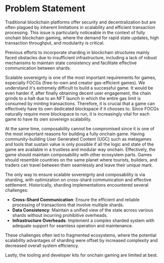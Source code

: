# Problem Statement

Traditional blockchain platforms offer security and decentralization but are often plagued by inherent limitations in scalability and efficient transaction processing. This issue is particularly noticeable in the context of fully onchain blockchain gaming, where the demand for rapid state updates, high transaction throughput, and modularity is critical.

Previous efforts to incorporate sharding in blockchain structures mainly faced obstacles due to insufficient infrastructure, including a lack of robust mechanisms to maintain state consistency and facilitate effective communication between shards.

Scalable sovereignty is one of the most important requirements for games, especially FOCGs (free-to-own and creator gas-efficient games). We understand it's extremely difficult to build a successful game. It would be even harder if, after finally obtaining decent user engagement, the chain grinds to a halt due to an NFT launch in which the entire gas limit is consumed by minting transactions. Therefore, it is crucial that a game can effectively have its own dedicated blockspace if it chooses to. Since FOCGs naturally require more blockspace to run, it is increasingly vital for each game to have its own sovereign scalability.&#x20;

At the same time, composability cannot be compromised since it is one of the most important reasons for building a fully onchain game. Having community-building User Generated Content (UGC) such as metagames and tools that sustain value is only possible if all the logic and state of the game are available in a trustless and modular way onchain. Effectively, the game should maintain composability with other ecosystem parts. Games should resemble countries on the same planet where tourists, builders, and traders can travel between them seamlessly and leave their unique mark.

The only way to ensure scalable sovereignty and composability is via sharding, with optimization on cross-shard communication and effective settlement. Historically, sharding implementations encountered several challenges:

* **Cross-Shard Communication**: Ensure the efficient and reliable processing of transactions that involve multiple shards.
* **Data Consistency**: Maintain a unified view of the state across various shards without incurring prohibitive overheads.
* **Infrastructure Overheads**: Implement a complex sharded system with adequate support for seamless operation and maintenance.

These challenges often led to fragmented ecosystems, where the potential scalability advantages of sharding were offset by increased complexity and decreased overall system efficiency.

Lastly, the tooling and developer kits for onchain gaming are limited at best.
